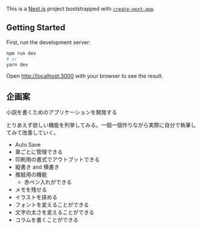 This is a [Next.js](https://nextjs.org/) project bootstrapped with [`create-next-app`](https://github.com/vercel/next.js/tree/canary/packages/create-next-app).

## Getting Started

First, run the development server:

```bash
npm run dev
# or
yarn dev
```

Open [http://localhost:3000](http://localhost:3000) with your browser to see the result.

## 企画案

小説を書くためのアプリケーションを開発する

とりあえず欲しい機能を列挙してみる。一個一個作りながら実際に自分で執筆してみて改善していく。

- Auto Save
- 章ごとに管理できる
- 印刷用の書式でアウトプットできる
- 縦書き and 横書き
- 推敲用の機能
  - 赤ペン入れができる
- メモを残せる
- イラストを挟める
- フォントを変えることができる
- 文字の太さを変えることができる
- コラムを書くことができる
